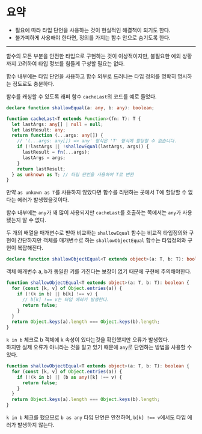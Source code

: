 # 요약

- 필요에 따라 타입 단언을 사용하는 것이 현실적인 해결책이 되기도 한다.
- 불가피하게 사용해야 한다면, 정의를 가지는 함수 안으로 숨기도록 한다.

---

함수의 모든 부분을 안전한 타입으로 구현하는 것이 이상적이지만, 불필요한 예외 상황까지 고려하여 타입 정보를 힘들게 구성할 필요는 없다.

함수 내부에는 타입 단언을 사용하고 함수 외부로 드러나는 타입 정의를 명확히 명시하는 정도로도 충분하다.

함수를 캐싱할 수 있도록 래퍼 함수 `cacheLast`의 코드를 예로 들었다.

```typescript
declare function shallowEqual(a: any, b: any): boolean;

function cacheLast<T extends Function>(fn: T): T {
  let lastArgs: any[] | null = null;
  let lastResult: any;
  return function (...args: any[]) {
    // '(...args: any[]) => any' 형식은 'T' 형식에 할당할 수 없습니다.
    if (!lastArgs || !shallowEqual(lastArgs, args)) {
      lastResult = fn(...args);
      lastArgs = args;
    }
    return lastResult;
  } as unknown as T; // 타입 단언을 사용하여 T로 변환
}
```

만약 `as unkown as T`를 사용하지 않았다면 함수를 리턴하는 곳에서 T에 할당할 수 없다는 에러가 발생했을것이다.

함수 내부에는 `any`가 꽤 많이 사용되지만 `cacheLast`를 호출하는 쪽에서는 `any`가 사용됐는지 알 수 없다.

두 개의 배열을 매개변수로 받아 비교하는 `shallowEqual` 함수는 비교적 타입정의와 구현이 간단하지만 객체를 매개변수로 하는 `shallowObjectEqual` 함수는 타입정의와 구현이 복잡해진다.

```typescript
declare function shallowObjectEqual<T extends object>(a: T, b: T): boolean;
```

객체 매개변수 a, b가 동일한 키를 가진다는 보장이 없기 때문에 구현에 주의해야한다.

```typescript
function shallowObjectEqual<T extends object>(a: T, b: T): boolean {
  for (const [k, v] of Object.entries(a)) {
    if (!(k in b) || b[k] !== v) {
      // b[k] !== v는 타입 에러가 발생한다.
      return false;
    }
  }
  return Object.keys(a).length === Object.keys(b).length;
}
```

`k in b` 체크로 b 객체에 k 속성이 있다는것을 확인했지만 오류가 발생했다.<br>
하지만 실제 오류가 아니라는 것을 알고 있기 때문에 `any`로 단언하는 방법을 사용할 수 있다.

```typescript
function shallowObjectEqual<T extends object>(a: T, b: T): boolean {
  for (const [k, v] of Object.entries(a)) {
    if (!(k in b) || (b as any)[k] !== v) {
      return false;
    }
  }
  return Object.keys(a).length === Object.keys(b).length;
}
```

`k in b` 체크를 했으므로 `b as any` 타입 단언은 안전하며, `b[k] !== v`에서도 타입 에러가 발생하지 않는다.

